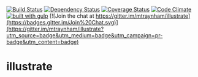 [![Build Status](https://travis-ci.org/mtraynham/illustrate.svg?branch=master)](https://travis-ci.org/mtraynham/illustrate)
[![Dependency Status](https://gemnasium.com/mtraynham/illustrate.svg)](https://gemnasium.com/mtraynham/illustrate)
[![Coverage Status](https://coveralls.io/repos/github/mtraynham/illustrate/badge.svg?branch=master)](https://coveralls.io/github/mtraynham/illustrate?branch=master)
[![Code Climate](https://codeclimate.com/github/mtraynham/illustrate/badges/gpa.svg)](https://codeclimate.com/github/mtraynham/illustrate)
[![built with gulp](https://camo.githubusercontent.com/2a01d8fcbdfc09eb24d02c6655c897f0ab9ca69a/687474703a2f2f696d672e736869656c64732e696f2f62616467652f6275696c74253230776974682d67756c702e6a732d7265642e737667)](http://gulpjs.com)
[![Join the chat at https://gitter.im/mtraynham/illustrate](https://badges.gitter.im/Join%20Chat.svg)](https://gitter.im/mtraynham/illustrate?utm_source=badge&utm_medium=badge&utm_campaign=pr-badge&utm_content=badge)


# illustrate